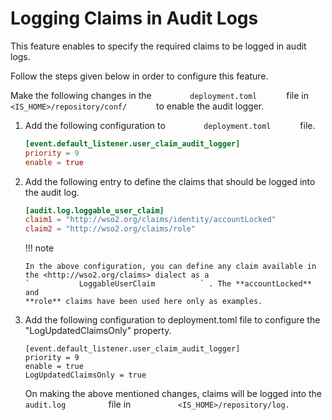 # Logging Claims in Audit Logs

This feature enables to specify the required claims to be logged in
audit logs.

Follow the steps given below in order to configure this feature.

Make the following changes in the `         deployment.toml       ` file
in `         <IS_HOME>/repository/conf/       ` to enable
the audit logger.

1.  Add the following configuration to  `         deployment.toml       ` file.

    ``` toml
    [event.default_listener.user_claim_audit_logger]     
    priority = 9
    enable = true
    ```

2.  Add the following entry to define the claims that should be logged into the
    audit log.

    ```toml
    [audit.log.loggable_user_claim]
    claim1 = "http://wso2.org/claims/identity/accountLocked"
    claim2 = "http://wso2.org/claims/role"
    ```

    !!! note
    
        In the above configuration, you can define any claim available in
        the <http://wso2.org/claims> dialect as a
        `           LoggableUserClaim          ` . The **accountLocked** and
        **role** claims have been used here only as examples.
        
3. Add the following configuration to deployment.toml file to configure the "LogUpdatedClaimsOnly" property.
   
   ```
   [event.default_listener.user_claim_audit_logger]     
   priority = 9
   enable = true
   LogUpdatedClaimsOnly = true
   ```

    On making the above mentioned changes, claims will be logged into
    the `           audit.log          ` file in
    `           <IS_HOME>/repository/log.          `

      

  

  
